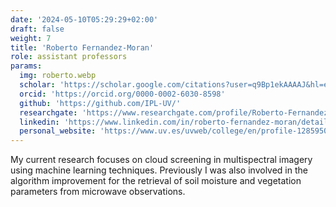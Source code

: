 ```yaml
---
date: '2024-05-10T05:29:29+02:00'
draft: false
weight: 7
title: 'Roberto Fernandez-Moran'
role: assistant professors
params:
  img: roberto.webp
  scholar: 'https://scholar.google.com/citations?user=q9Bp1ekAAAAJ&hl=es&oi=ao'
  orcid: 'https://orcid.org/0000-0002-6030-8598'
  github: 'https://github.com/IPL-UV/'
  researchgate: 'https://www.researchgate.com/profile/Roberto-Fernandez-Moran'
  linkedin: 'https://www.linkedin.com/in/roberto-fernandez-moran/details/experience/'
  personal_website: 'https://www.uv.es/uvweb/college/en/profile-1285950309813.html?p2=fermoro&idA=truel'
---
```


My current research focuses on cloud screening in multispectral imagery using machine learning techniques. Previously I was also involved in the algorithm improvement for the retrieval of soil moisture and vegetation parameters from microwave observations.
